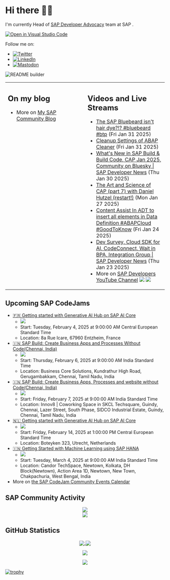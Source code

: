 
# Hi there 👋🏼

I'm currently Head of [SAP Developer Advocacy](https://developers.sap.com/developer-advocates.html) team at SAP .

[![Open in Visual Studio Code](https://img.shields.io/badge/Made%20for-VSCode-1f425f.svg)](https://github.dev/jung-thomas/jung-thomas)

Follow me on:
- <a href="https://twitter.com/thomas_jung"><img alt="Twitter" src="https://img.shields.io/badge/thomas_jung-%231DA1F2.svg?style=for-the-badge&logo=Twitter&logoColor=white"/></a>
- <a href="https://www.linkedin.com/in/thomasjungsap/"><img alt="LinkedIn" src="https://img.shields.io/badge/linkedin-%230077B5.svg?style=for-the-badge&logo=linkedin&logoColor=white"/></a>
- <a rel="me" href="https://mastodon.cloud/@thomas_jung"><img alt="Mastodon" src="https://img.shields.io/mastodon/follow/109262551990174478?domain=https%3A%2F%2Fmastodon.cloud%2F&style=social"/></a>

![README builder](https://github.com/jung-thomas/jung-thomas/workflows/README%20builder/badge.svg)

<table><tr><td valign="top" width="50%">
 
## On my blog
- More on [My SAP Community Blog](https://community.sap.com/t5/user/viewprofilepage/user-id/139)
</td>
  
<td valign="top" width="50%">
  
## Videos and Live Streams
- [The SAP Bluebeard isn't hair dye?!? #bluebeard #btp](https://www.youtube.com/watch?v=zuBUhTwi9yE) (Fri Jan 31 2025)
- [Cleanup Settings of ABAP Cleaner](https://www.youtube.com/watch?v=vbOROd04VQs) (Fri Jan 31 2025)
- [What's New in SAP Build & Build Code, CAP Jan 2025, Community on Bluesky | SAP Developer News](https://www.youtube.com/watch?v=8RqkYsvTQ1M) (Thu Jan 30 2025)
- [The Art and Science of CAP (part 7) with Daniel Hutzel (restart!)](https://www.youtube.com/watch?v=r_mxsBZSgEo) (Mon Jan 27 2025)
- [Content Assist In ADT to insert all elements in Data Definition #ABAPCloud #GoodToKnow](https://www.youtube.com/watch?v=GqmMhHKlotk) (Fri Jan 24 2025)
- [Dev Survey, Cloud SDK for AI, CodeConnect, Wait in BPA, Integration Group | SAP Developer News](https://www.youtube.com/watch?v=BO4qZLxBPG4) (Thu Jan 23 2025)
- More on [SAP Developers YouTube Channel](https://www.youtube.com/channel/UCNfmelKDrvRmjYwSi9yvrMg) ![](https://img.shields.io/youtube/channel/views/UCNfmelKDrvRmjYwSi9yvrMg) ![](https://img.shields.io/youtube/channel/subscribers/UCNfmelKDrvRmjYwSi9yvrMg)
</td></tr></table>

## Upcoming SAP CodeJams
- [🇫🇷 Getting started with Generative AI Hub on SAP AI Core](https://community.sap.com/t5/sap-codejam/getting-started-with-generative-ai-hub-on-sap-ai-core/ev-p/13962693)
  - <img src="https://community.sap.com/t5/image/serverpage/image-id/201175i9DACFA07FA2237BA/image-size/thumb?v=v2&px=150" />
  - Start: Tuesday, February 4, 2025 at 9:00:00 AM Central European Standard Time
  - Location: 8a Rue Icare, 67960 Entzheim, France
- [🇮🇳 SAP Build: Create Business Apps and Processes Without Code(Chennai, India)](https://community.sap.com/t5/sap-codejam/sap-build-create-business-apps-and-processes-without-code-chennai-india/ev-p/13987701)
  - <img src="https://community.sap.com/t5/image/serverpage/image-id/139411i4D4B2C159632ECD9/image-size/thumb?v=v2&px=150" />
  - Start: Thursday, February 6, 2025 at 9:00:00 AM India Standard Time
  - Location: Business Core Solutions, Kundrathur High Road, Gerugambakkam, Chennai, Tamil Nadu, India
- [🇮🇳 SAP Build: Create Business Apps, Processes and website without Code(Chennai, India)](https://community.sap.com/t5/sap-codejam/sap-build-create-business-apps-processes-and-website-without-code-chennai/ev-p/13987802)
  - <img src="https://community.sap.com/t5/image/serverpage/image-id/212974i8FE0F1EF3DAA6247/image-size/thumb?v=v2&px=150" />
  - Start: Friday, February 7, 2025 at 9:00:00 AM India Standard Time
  - Location: Innov8 | Coworking Space in SKCL Techsquare, Guindy, Chennai, Lazer Street, South Phase, SIDCO Industrial Estate, Guindy, Chennai, Tamil Nadu, India
- [🇳🇱 Getting started with Generative AI Hub on SAP AI Core](https://community.sap.com/t5/sap-codejam/getting-started-with-generative-ai-hub-on-sap-ai-core/ev-p/13974257)
  - <img src="https://community.sap.com/t5/image/serverpage/image-id/206381iF491EAB2E744A0D7/image-size/thumb?v=v2&px=150" />
  - Start: Friday, February 14, 2025 at 1:00:00 PM Central European Standard Time
  - Location: Boteyken 323, Utrecht, Netherlands
- [🇮🇳 Getting Started with Machine Learning using SAP HANA](https://community.sap.com/t5/sap-codejam/getting-started-with-machine-learning-using-sap-hana/ev-p/13999839)
  - <img src="https://community.sap.com/t5/image/serverpage/image-id/218508i796DE62F0B26024E/image-size/thumb?v=v2&px=150" />
  - Start: Tuesday, March 4, 2025 at 9:00:00 AM India Standard Time
  - Location: Candor TechSpace, Newtown, Kolkata, DH Block(Newtown), Action Area 1D, Newtown, New Town, Chakpachuria, West Bengal, India
- More on [the SAP CodeJam Community Events Calendar](https://groups.community.sap.com/t5/sap-codejam/eb-p/codejam-events)

## SAP Community Activity
<p align = "center">
<a href="https://community.sap.com/t5/user/viewprofilepage/user-id/139">
  <img align="center" src="https://devrel-tools-prod-scn-badges-srv.cfapps.eu10.hana.ondemand.com/activity/139" />
</a>
</br>
<a href="https://community.sap.com/t5/user/viewprofilepage/user-id/139">
  <img align="center" src="https://devrel-tools-prod-scn-badges-srv.cfapps.eu10.hana.ondemand.com/showcaseBadges/139/1570/674/384/900/390" />
</a>
</p>

## GitHub Statistics
<p align = "center">
<a href="https://github.com/anuraghazra/github-readme-stats">
  <img align="center" src="https://github-readme-stats.vercel.app/api?username=jung-thomas&count_private=true&show_icons=true&theme=dark&line_height=27" />
</a>
<a href="https://github.com/anuraghazra/github-readme-stats">
  <img align="center" src="https://github-readme-stats.vercel.app/api/top-langs/?username=jung-thomas&show_icons=true&theme=dark" />
</a>
</p>

<p align = "center">
 <img  src="https://github-readme-streak-stats.herokuapp.com/?user=jung-thomas&show_icons=true&locale=en&layout=compact&theme=dark&line_height=0" />
</p> 

<p align = "center">
 <img src="https://activity-graph.herokuapp.com/graph?username=jung-thomas&theme=redical">
</p> 

[![trophy](https://github-profile-trophy.vercel.app/?username=jung-thomas&theme=onedark)](https://github.com/ryo-ma/github-profile-trophy)


